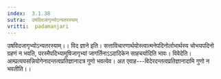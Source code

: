 ```yaml
---
index:  3.1.38
sutra:  उषविदजागृभ्योऽन्यतरस्याम्
vritti:  padamanjari
---
```


उषविदजागृभ्योऽन्यतरस्याम्।। विद ज्ञाने इति। सत्ताविचारणार्थयोस्त्वात्मनेपदिनोर्लाभार्थस्य चोभयपदिनो ग्रहणं न भवति, परस्मैपदिभ्यामुषिजागृभ्यां जागर्तिनाऽऽदादिकेन साहचर्यादिति भावः। विवेदेति। आम्प्रत्ययसन्नियोगेनादन्तत्वप्रतिज्ञानादत्र गुणो भवत्येव। अत एवाह---विदेरदन्तत्वप्रतिज्ञानादामि गुणो न भवतीति।।
